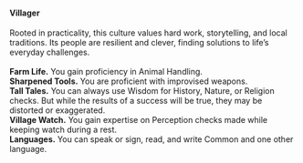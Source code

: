 #### Villager

Rooted in practicality, this culture values hard work, storytelling, and local traditions.
Its people are resilient and clever, finding solutions to life’s everyday challenges.
\
\
**Farm Life.**
You gain proficiency in Animal Handling.
\
**Sharpened Tools.**
You are proficient with improvised weapons.
\
**Tall Tales.**
You can always use Wisdom for History, Nature, or Religion checks.
But while the results of a success will be true, they may be distorted or exaggerated.
\
**Village Watch.**
You gain expertise on Perception checks made while keeping watch during a rest.
\
**Languages.**
You can speak or sign, read, and write Common and one other language.
